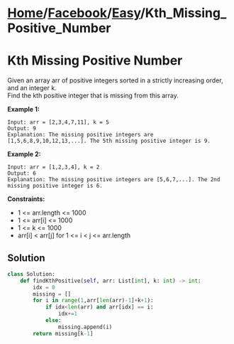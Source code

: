 # [Home](./../..)/[Facebook](./..)/[Easy](./)/Kth_Missing_Positive_Number
<h1>Kth Missing Positive Number</h1>

<p>
Given an array arr of positive integers sorted in a strictly increasing order, and an integer k.
<br>
Find the kth positive integer that is missing from this array.
</p>

<b>Example 1:</b>

    Input: arr = [2,3,4,7,11], k = 5
    Output: 9
    Explanation: The missing positive integers are [1,5,6,8,9,10,12,13,...]. The 5th missing positive integer is 9.
    
<b>Example 2:</b>

    Input: arr = [1,2,3,4], k = 2
    Output: 6
    Explanation: The missing positive integers are [5,6,7,...]. The 2nd missing positive integer is 6.

<b>Constraints:</b>

- 1 <= arr.length <= 1000
- 1 <= arr[i] <= 1000
- 1 <= k <= 1000
- arr[i] < arr[j] for 1 <= i < j <= arr.length

<h2>Solution</h2>

```python
class Solution:
    def findKthPositive(self, arr: List[int], k: int) -> int:
        idx = 0
        missing = []
        for i in range(1,arr[len(arr)-1]+k+1):
            if idx<len(arr) and arr[idx] == i:
                idx+=1
            else:
                missing.append(i)
        return missing[k-1]
```

